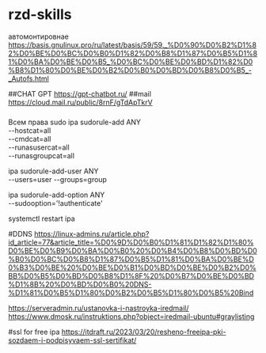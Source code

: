 # rzd-skills
автомонтировнае
https://basis.gnulinux.pro/ru/latest/basis/59/59._%D0%90%D0%B2%D1%82%D0%BE%D0%BC%D0%B0%D1%82%D0%B8%D1%87%D0%B5%D1%81%D0%BA%D0%BE%D0%B5_%D0%BC%D0%BE%D0%BD%D1%82%D0%B8%D1%80%D0%BE%D0%B2%D0%B0%D0%BD%D0%B8%D0%B5_-_Autofs.html

##CHAT GPT
https://gpt-chatbot.ru/
##mail
https://cloud.mail.ru/public/8rnF/gTdApTkrV

###
Всем права sudo
ipa sudorule-add ANY \
    --hostcat=all \
    --cmdcat=all \
    --runasusercat=all \
    --runasgroupcat=all

ipa sudorule-add-user ANY \
    --users=user --groups=group

ipa sudorule-add-option ANY \
    --sudooption='!authenticate'

systemctl restart ipa

#DDNS
https://linux-admins.ru/article.php?id_article=77&article_title=%D0%9D%D0%B0%D1%81%D1%82%D1%80%D0%BE%D0%B9%D0%BA%D0%B0%20%D0%B4%D0%B8%D0%BD%D0%B0%D0%BC%D0%B8%D1%87%D0%B5%D1%81%D0%BA%D0%BE%D0%B3%D0%BE%20%D0%BE%D0%B1%D0%BD%D0%BE%D0%B2%D0%BB%D0%B5%D0%BD%D0%B8%D1%8F%20%D0%B7%D0%BE%D0%BD%D1%8B%20%D0%BD%D0%B0%20DNS-%D1%81%D0%B5%D1%80%D0%B2%D0%B5%D1%80%D0%B5%20Bind

https://serveradmin.ru/ustanovka-i-nastroyka-iredmail/
https://www.dmosk.ru/instruktions.php?object=iredmail-ubuntu#graylisting

#ssl for free ipa
https://itdraft.ru/2023/03/20/resheno-freeipa-pki-sozdaem-i-podpisyvaem-ssl-sertifikat/
